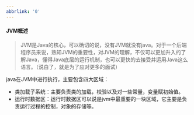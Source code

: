 ```yaml
---
abbrlink: '0'
---
```

#### JVM概述

> JVM是Java的核心，可以确切的说，没有JVM就没有java。对于一个后端程序员来说，熟知JVM的重要性，对JVM的理解，不仅可以更加升入的了解Java，懂得Java底层的运行机制，也可以更快的去接受并运用Java这么语言。（说白了，就是为了应对更多的面试）

java在JVM中进行执行，主要包含四大区域：

- 类加载子系统：主要负责类的加载，校验以及对一些常量，变量赋初始值。
- 运行时数据区：运行时数据区可以说是jvm中最重要的一块区域，它主要是负责运行过程的控制，对象的存储等。